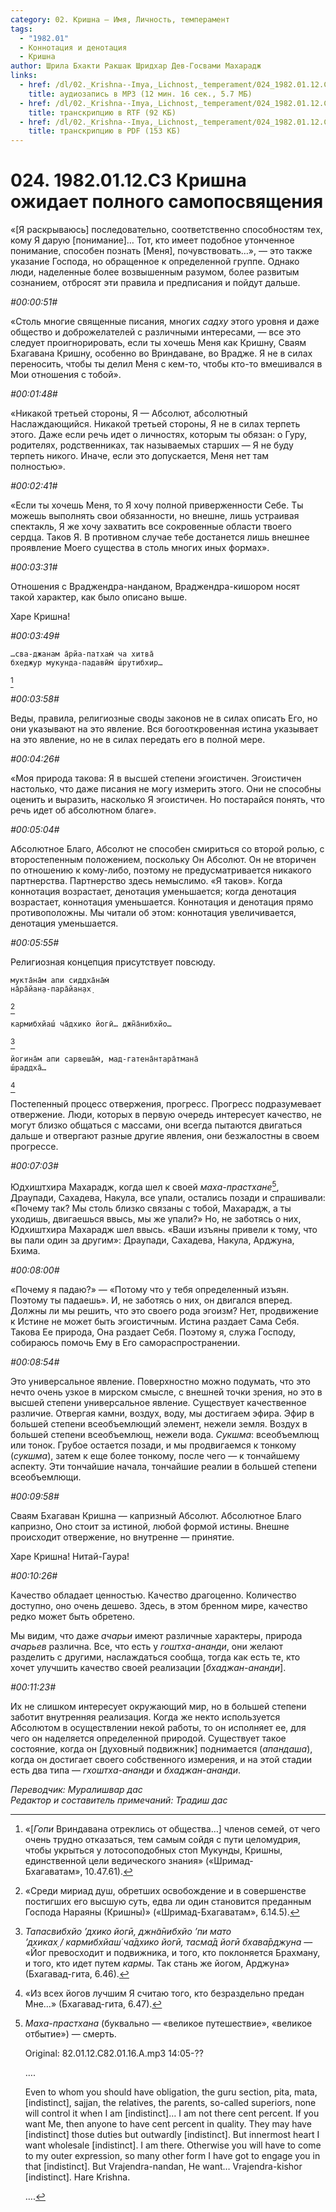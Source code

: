 ```yaml
---
category: 02. Кришна — Имя, Личность, темперамент
tags:
  - "1982.01"
  - Коннотация и денотация
  - Кришна
author: Шрила Бхакти Ракшак Шридхар Дев-Госвами Махарадж
links:
  - href: /dl/02._Krishna--Imya,_Lichnost,_temperament/024_1982.01.12.C3_SridharMj_Krishna_ojidaet_polnogo_samoposvyaweniya.mp3
    title: аудиозапись в MP3 (12 мин. 16 сек., 5.7 МБ)
  - href: /dl/02._Krishna--Imya,_Lichnost,_temperament/024_1982.01.12.C3_SridharMj_Krishna_ojidaet_polnogo_samoposvyaweniya.rtf
    title: транскрипцию в RTF (92 КБ)
  - href: /dl/02._Krishna--Imya,_Lichnost,_temperament/024_1982.01.12.C3_SridharMj_Krishna_ojidaet_polnogo_samoposvyaweniya.pdf
    title: транскрипцию в PDF (153 КБ)
---
```


# 024. 1982.01.12.C3 Кришна ожидает полного самопосвящения

«[Я раскрываюсь] последовательно, соответственно способностям тех, кому Я дарую [понимание]… Тот, кто имеет подобное утонченное понимание, способен познать [Меня], почувствовать…», — это также указание Господа, но обращенное к определенной группе. Однако люди, наделенные более возвышенным разумом, более развитым сознанием, отбросят эти правила и предписания и пойдут дальше.

*#00:00:51#*

«Столь многие священные писания, многих *садху* этого уровня и даже общество и доброжелателей с различными интересами, — все это следует проигнорировать, если ты хочешь Меня как Кришну, Сваям Бхагавана Кришну, особенно во Вриндаване, во Врадже. Я не в силах переносить, чтобы ты делил Меня с кем-то, чтобы кто-то вмешивался в Мои отношения с тобой».

*#00:01:48#*

«Никакой третьей стороны, Я — Абсолют, абсолютный Наслаждающийся. Никакой третьей стороны, Я не в силах терпеть этого. Даже если речь идет о личностях, которым ты обязан: о Гуру, родителях, родственниках, так называемых старших — Я не буду терпеть никого. Иначе, если это допускается, Меня нет там полностью».

*#00:02:41#*

«Если ты хочешь Меня, то Я хочу полной приверженности Себе. Ты можешь выполнять свои обязанности, но внешне, лишь устраивая спектакль, Я же хочу захватить все сокровенные области твоего сердца. Таков Я. В противном случае тебе достанется лишь внешнее проявление Моего существа в столь многих иных формах».

*#00:03:31#*

Отношения с Враджендра-нанданом, Враджендра-кишором носят такой характер, как было описано выше.

Харе Кришна!

*#00:03:49#*

    …сва-джанам а̄рйа-патхам̇ ча хитва̄
    бхеджур мукунда-падавӣм̇ ш́рутибхир…
[^_ftn1]

*#00:03:58#*

Веды, правила, религиозные своды законов не в силах описать Его, но они указывают на это явление. Вся богооткровенная истина указывает на это явление, но не в силах передать его в полной мере.

*#00:04:26#*

«Моя природа такова: Я в высшей степени эгоистичен. Эгоистичен настолько, что даже писания не могу измерить этого. Они не способны оценить и выразить, насколько Я эгоистичен. Но постарайся понять, что речь идет об абсолютном благе».

*#00:05:04#*

Абсолютное Благо, Абсолют не способен смириться со второй ролью, с второстепенным положением, поскольку Он Абсолют. Он не вторичен по отношению к кому-либо, поэтому не предусматривается никакого партнерства. Партнерство здесь немыслимо. «Я таков». Когда коннотация возрастает, денотация уменьшается; когда денотация возрастает, коннотация уменьшается. Коннотация и денотация прямо противоположны. Мы читали об этом: коннотация увеличивается, денотация уменьшается.

*#00:05:55#*

Религиозная концепция присутствует повсюду.

    мукта̄на̄м апи сиддха̄на̄м̇
    на̄ра̄йан̣а-пара̄йан̣ах̣
[^_ftn2]

    кармибхйаш́ ча̄дхико йогӣ… джн̃а̄нибхйо…
[^_ftn3]

    йогина̄м апи сарвеша̄м̇, мад-гатена̄нтара̄тмана̄
    ш́раддха̄…
[^_ftn4]

Постепенный процесс отвержения, прогресс. Прогресс подразумевает отвержение. Люди, которых в первую очередь интересует качество, не могут близко общаться с массами, они всегда пытаются двигаться дальше и отвергают разные другие явления, они безжалостны в своем прогрессе.

*#00:07:03#*

Юдхиштхира Махарадж, когда шел к своей *маха-прастхане*[^_ftn5], Драупади, Сахадева, Накула, все упали, остались позади и спрашивали: «Почему так? Мы столь близко связаны с тобой, Махарадж, а ты уходишь, двигаешься ввысь, мы же упали?» Но, не заботясь о них, Юдхиштхира Махарадж шел ввысь. «Ваши изъяны привели к тому, что вы пали один за другим»: Драупади, Сахадева, Накула, Арджуна, Бхима.

*#00:08:00#*

«Почему я падаю?» — «Потому что у тебя определенный изъян. Поэтому ты падаешь». И, не заботясь о них, он двигался вперед. Должны ли мы решить, что это своего рода эгоизм? Нет, продвижение к Истине не может быть эгоистичным. Истина раздает Сама Себя. Такова Ее природа, Она раздает Себя. Поэтому я, служа Господу, собираюсь помочь Ему в Его самораспространении.

*#00:08:54#*

Это универсальное явление. Поверхностно можно подумать, что это нечто очень узкое в мирском смысле, с внешней точки зрения, но это в высшей степени универсальное явление. Существует качественное различие. Отвергая камни, воздух, воду, мы достигаем эфира. Эфир в большей степени всеобъемлющий элемент, нежели земля. Воздух в большей степени всеобъемлющ, нежели вода. *Сукшма*: всеобъемлющ или тонок. Грубое остается позади, и мы продвигаемся к тонкому (*сукшма*), затем к еще более тонкому, после чего — к тончайшему аспекту. Эти тончайшие начала, тончайшие реалии в большей степени всеобъемлющи.

*#00:09:58#*

Сваям Бхагаван Кришна — капризный Абсолют. Абсолютное Благо капризно, Оно стоит за истиной, любой формой истины. Внешне происходит отвержение, но внутренне — принятие.

Харе Кришна! Нитай-Гаура!

*#00:10:26#*

Качество обладает ценностью. Качество драгоценно. Количество доступно, оно очень дешево. Здесь, в этом бренном мире, качество редко может быть обретено.

Мы видим, что даже *ачарьи* имеют различные характеры, природа *ачарьев* различна. Все, что есть у *гоштха-ананди*, они желают разделить с другими, наслаждаться сообща, тогда как есть те, кто хочет улучшить качество своей реализации [*бхаджан-ананди*].

*#00:11:23#*

Их не слишком интересует окружающий мир, но в большей степени заботит внутренняя реализация. Когда же некто используется Абсолютом в осуществлении некой работы, то он исполняет ее, для чего он наделяется определенной природой. Существует такое состояние, когда он [духовный подвижник] поднимается (*апандаша*), когда он достигает своего собственного измерения, и на этой стадии есть два типа — *гхоштха-ананди* и *бхаджан-ананди*.

*Переводчик: Муралишвар дас*\
*Редактор и составитель примечаний: Традиш дас*



[^_ftn1]: «[*Гопи* Вриндавана отреклись от общества…] членов семей, от чего очень трудно отказаться, тем самым сойдя с пути целомудрия, чтобы укрыться у лотосоподобных стоп Мукунды, Кришны, единственной цели ведического знания» («Шримад-Бхагаватам», 10.47.61).

[^_ftn2]: «Среди мириад душ, обретших освобождение и в совершенстве постигших его высшую суть, едва ли один становится преданным Господа Нараяны (Кришны)» («Шримад-Бхагаватам», 6.14.5).

[^_ftn3]: *Тапасвибхйо ’дхико йогӣ, джн̃а̄нибхйо ’пи мато ’дхиках̣ / кармибхйаш́ ча̄дхико йогӣ, тасма̄д йогӣ бхава̄рджуна* — «Йог превосходит и подвижника, и того, кто поклоняется Брахману, и того, кто идет путем *кармы*. Так стань же йогом, Арджуна» (Бхагавад-гита, 6.46).

[^_ftn4]: «Из всех йогов лучшим Я считаю того, кто безраздельно предан Мне…» (Бхагавад-гита, 6.47).

[^_ftn5]: *Маха-прастхана* (буквально — «великое путешествие», «великое отбытие») — смерть.

    Original: 82.01.12.C82.01.16.A.mp3 14:05-??

    ….

    Even to whom you should have obligation, the guru section, pita, mata, [indistinct], sajjan, the relatives, the parents, so-called superiors, none will control it when I am [indistinct]… I am not there cent percent. If you want Me, then anyone to have cent percent in quality. They may have [indistinct] those duties but outwardly [indistinct]. But innermost heart I want wholesale [indistinct]. I am there. Otherwise you will have to come to my outer expression, so many other form I have got to engage you in that [indistinct]. But Vrajendra-nandan, He want… Vrajendra-kishor [indistinct]. Hare Krishna.

    ….

